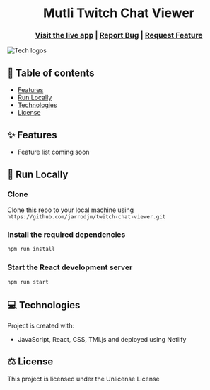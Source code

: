 <h1 align="center">Mutli Twitch Chat Viewer</h1>

<h3 align="center">
  <a href="https://multichatviewer.xyz/">Visit the live app</a> |
  <a href="https://github.com/jarrodmalkovic/maze-solver/issues">Report Bug</a> |
  <a href="https://github.com/jarrodmalkovic/maze-solver/issues">Request Feature</a> 
</h3>

![Tech logos](https://i.ibb.co/pWb31Wy/tech-info-maze-solver.png)

## 📝 Table of contents

- [Features](#-features)
- [Run Locally](#-run-locally)
- [Technologies](#-technologies)
- [License](#-license)

## ✨ Features

- Feature list coming soon

## 🚀 Run Locally

### Clone

Clone this repo to your local machine using `https://github.com/jarrodjm/twitch-chat-viewer.git`

### Install the required dependencies

```bash
npm run install
```

### Start the React development server

```bash
npm run start
```

## 💻 Technologies

Project is created with:

- JavaScript, React, CSS, TMI.js and deployed using Netlify

## ⚖️ License

This project is licensed under the Unlicense License
